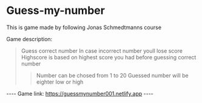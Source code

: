 # Guess-my-number

This is game made by following Jonas Schmedtmanns course

Game description:
> Guess correct number
> In case incorrect number youll lose score
> Highscore is based on highest score you had before guessing correct number
> > Number can be chosed from 1 to 20
> > Guessed number will be eighter low or high

---- Game link: 
     https://guessmynumber001.netlify.app ----

